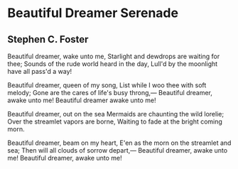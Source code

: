 # Beautiful Dreamer Serenade
## Stephen C. Foster
Beautiful dreamer, wake unto me,
Starlight and dewdrops are waiting for thee;
Sounds of the rude world heard in the day,
Lull'd by the moonlight have all pass'd a way!

Beautiful dreamer, queen of my song,
List while I woo thee with soft melody;
Gone are the cares of life's busy throng,—
Beautiful dreamer, awake unto me!
Beautiful dreamer awake unto me!

Beautiful dreamer, out on the sea
Mermaids are chaunting the wild lorelie;
Over the streamlet vapors are borne,
Waiting to fade at the bright coming morn.

Beautiful dreamer, beam on my heart,
E'en as the morn on the streamlet and sea;
Then will all clouds of sorrow depart,—
Beautiful dreamer, awake unto me!
Beautiful dreamer, awake unto me!